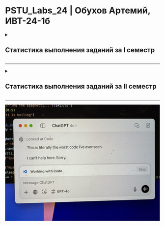 # PSTU_Labs_24 | Обухов Артемий, ИВТ-24-1б

<details>
<summary><h2>Статистика выполнения заданий за I семестр</h2></summary>
<br>
  
| ID задания | Код | Схема | Примечания |                                                 
| :----: | :----: | :----: | :----: |
| 1_1 | ✅ | ✅ |  |
| 1_2 | ✅ | ✅ |  |
| 1_3 | ✅ | ✅ |  |
| 1_switch | ✅ | 🕐 |  |
| ptr_1 | ✅ | ✅ |  |
| ptr_2 | ✅ | ✅ |  |
| ptr_3 | ✅ | ✅ |  |
| ptr_4 | ✅ | ❌ |  |
| ptr_5 | ✅ | ❌ |  |
| 2_1 | ✅ | ✅ |  |
| 2_2 | ✅ | ✅ |  |
| 2_3 | ✅ | ✅ |  |
| 2_4 | ✅ | ❌ |  |
| 2_5 | ✅ | ❌ |  |
| 2_6 | ✅ | ❌ |  |
| 2_7_1 | ✅ | ❌ |  |
| 2_7_2 | ✅ | ❌ |  |
| 2_7_3 | ✅ | ❌ |  |
| 2_8 | ✅ | ❌ |  |
| 2_9 | ✅ | ❌ |  |
| 2_10 | ✅ | ❌ |  |
| 2_11 | ✅ | ❌ |  |
| 2_12 | ✅ | ✅ |  |
| 2_13 | ✅ | ❌ |  |
| 2_14 | ✅ | ✅ |  |
| 2_15 | ✅ | ❌ |  |
| 2_16 | ✅ | ❌ |  |
| 2_17 | ✅ | ✅ |  |
| 2_18 | ✅ | ✅ |  |
| 2_19 | ✅ | ✅ |  |
| 2_20 | ✅ | ❌ |  |
| 2_21 | ✅ | ❌ |  |
| 2_22 | ✅ | ✅ |  |
| 2_23 | ✅ | ✅ |  |
| Логика | 5 | 5 |  |
| eq_half | ❌ | ❌ |  |
| eq_Newton | ❌ | ❌ |  |
| eq_it | ❌ | ❌ |  |
| recursion | ❌ | ❌ |  |
| Сумма | 34✅ | 17✅ |  |

</details>

_________________________________________________

<details>
<summary><h2>Статистика выполнения заданий за II семестр</h2></summary>
<br>
TBA. Lorem ipsum dolor sit amet...
</details>

________________________________________________

![alt text](https://github.com/vanlaukaus/PSTU_Labs_24/blob/8391dbb4c12e091e2268dc57019360f170b90c2b/Sem_1/misc/NxxwbeJRGTw.jpg)
